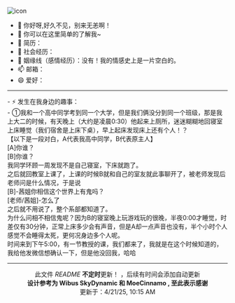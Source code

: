 ![icon](https://github.com/user-attachments/assets/457313e3-8021-43ca-95cc-4285318a2979)

- 👋 你好呀,好久不见，别来无恙啊！
- 🥳 你可以在这里简单的了解我~
- 👀 简历：
- 🌱 社会经历：
- 💞️ 姻缘线（感情经历）：没有！我的情感史上是一片空白的。
- 📫 邮箱：
- 😄 爱好：
<hr>
- ⚡ 发生在我身边的趣事：<br>
- ①我和一个高中同学考到同一个大学，但是我们俩没分到同一个班级，那是我上大二的时候，有天晚上（大约是凌晨0:30）他起来上厕所，迷迷糊糊地回寝室上床睡觉（我们宿舍是上床下桌），早上起床发现床上还有个人！？<br>【以下是一段对白，A代表我高中同学，B代表原主人】<br>
[A]你谁？<br>
[B]你谁？<br>
我同学环顾一周发现不是自己寝室，下床就跑了。<br>
之后就回教室上课了，上课的时候B就和自己的室友就此事聊开了，被老师发现后老师问是什么情况，于是说<br>
[B]-茜姐你相信这个世界上有鬼吗？<br>
[老师/茜姐]-怎么了<br>
之后就不用说了，整个系部都知道了。<br>
为什么问相不相信鬼呢？因为B的寝室晚上玩游戏玩的很晚，半夜0:00才睡觉，时差仅有30分钟，正常上床多少会有声音，但是A却一点声音也没有，半个小时个人感觉不会睡得太死，更何况身边多个人呢。<br>
时间来到下午5:00，有一节教授的课，我们都来了，我就是在这个时候知道的，我给他发微信想确认一下，但是他没回我，哈哈
<!--
XiaoZhang_Ent
<p dir="auto"><a target="_blank" rel="noopener noreferrer nofollow" href="https://raw.githubusercontent.com/SkyDynamic/SkyDynamic/main/profile-3d-contrib/profile-night-green.svg"><img src="https://raw.githubusercontent.com/SkyDynamic/SkyDynamic/main/profile-3d-contrib/profile-night-green.svg" alt="meowmeowmeow" style="max-width: 100%;" _mstalt="215280"></a></p>
-->
<hr>
<p align="center" dir="auto">此文件 <i>README</i> <b>不定时</b>更新！ ，后续有时间会添加自动更新<b><br>设计参考为 Wibus SkyDynamic 和 MoeCinnamo , 至此表示感谢</b><br>更新于：4/21/25, 10:15 AM</p>
<!---
XiaoZhang-Ent/XiaoZhang-Ent is a ✨ special ✨ repository because its `README.md` (this file) appears on your GitHub profile.
You can click the Preview link to take a look at your changes.
--->

